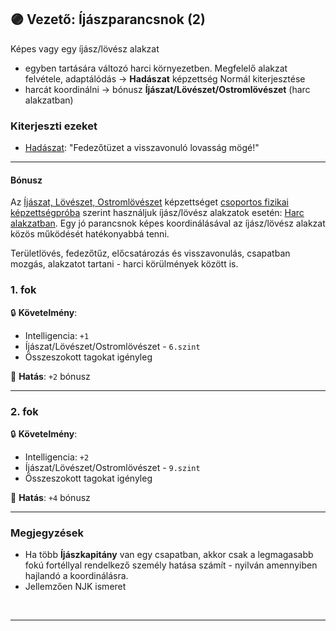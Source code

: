 ## 🟣 Vezető: Íjászparancsnok (2)

Képes vagy egy íjász/lövész alakzat
- egyben tartására változó harci környezetben. Megfelelő alakzat felvétele, adaptálódás  → **Hadászat** képzettség Normál kiterjesztése
- harcát koordinálni → bónusz **Íjászat/Lövészet/Ostromlövészet** (harc alakzatban)

### Kiterjeszti ezeket

- [Hadászat](../kepzettsegek.primer.altalanos/hadaszat.md): "Fedezőtüzet a visszavonuló lovasság mögé!"

---
#### Bónusz

Az [Íjászat, Lövészet, Ostromlövészet](../kepzettsegek.primer.harci/tavolsagi_harcmodor.md) képzettséget [csoportos fizikai képzettségpróba](../030_07_01_csoportos_kepzettsegproba.md#️-1-csoportos-fizikai-képzettségpróba) szerint használjuk íjász/lövész alakzatok esetén: [Harc alakzatban](../065_03_harc_alakzatban.md). Egy jó parancsnok képes koordinálásával az íjász/lövész alakzat közös működését hatékonyabbá tenni.

Területlövés, fedezőtűz, előcsatározás és visszavonulás, csapatban mozgás, alakzatot tartani - harci körülmények között is.

### 1. fok

🔒 **Követelmény**:
- Intelligencia: `+1`
- Íjászat/Lövészet/Ostromlövészet - `6.szint`
- Összeszokott tagokat igényleg

🌟 **Hatás**: `+2` bónusz

---
### 2. fok

🔒 **Követelmény**:
- Intelligencia: `+2`
- Íjászat/Lövészet/Ostromlövészet - `9.szint`
- Összeszokott tagokat igényleg

🌟 **Hatás**: `+4` bónusz

---
### Megjegyzések

- Ha több **Íjászkapitány** van egy csapatban, akkor csak a legmagasabb fokú fortéllyal rendelkező személy hatása számít - nyilván amennyiben hajlandó a koordinálásra.
- Jellemzően NJK ismeret

<br />

---
